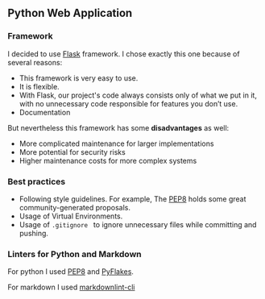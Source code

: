 ## Python Web Application

### Framework

I decided to use [Flask](https://flask.palletsprojects.com/en/2.2.x/) framework. I chose exactly this one because of several reasons:
* This framework is very easy to use.
* It is flexible.
* With Flask, our project's code always consists only of what we put in it, with no unnecessary code responsible for features you don’t use.
* Documentation

But nevertheless this framework has some **disadvantages** as well:
* More complicated maintenance for larger implementations
* More potential for security risks
* Higher maintenance costs for more complex systems

### Best practices

* Following style guidelines. For example, The [PEP8](https://peps.python.org/pep-0008/) holds some great community-generated proposals.
* Usage of Virtual Environments.
* Usage of `.gitignore ` to ignore unnecessary files while committing and pushing.

### Linters for Python and Markdown

For python I used [PEP8](https://peps.python.org/pep-0008/) and [PyFlakes](https://pypi.org/project/pyflakes/). 

For markdown I used [markdownlint-cli](https://github.com/igorshubovych/markdownlint-cli)